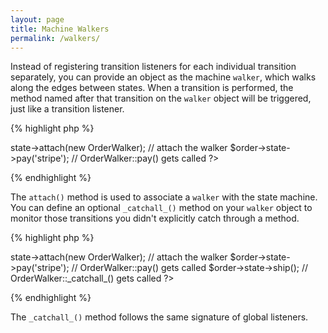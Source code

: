 ```yaml
---
layout: page
title: Machine Walkers
permalink: /walkers/
---
```


Instead of registering transition listeners for each individual transition separately,
you can provide an object as the machine `walker`, which walks along the edges between
states. When a transition is performed, the method named after that transition on the
`walker` object will be triggered, just like a transition listener.

{% highlight php %}
<?php
class OrderWalker {
    public function pay($from, $to, $gateway) {
        // do something here.
    }
}

$order->state->attach(new OrderWalker); // attach the walker

$order->state->pay('stripe'); // OrderWalker::pay() gets called
?>
{% endhighlight %}

The `attach()` method is used to associate a `walker` with the state machine.
You can define an optional `_catchall_()` method on your `walker` object to
monitor those transitions you didn't explicitly catch through a method.

{% highlight php %}
<?php
class OrderWalker {
    public function pay($from, $to, $gateway) {
        // do something here.
    }

    public function _catchall_($transition, $from, $to, array $parameters) {
        // transitions without a corresponding method will
        // get passed to this one
    }
}

$order->state->attach(new OrderWalker); // attach the walker

$order->state->pay('stripe'); // OrderWalker::pay() gets called

$order->state->ship(); // OrderWalker::_catchall_() gets called
?>
{% endhighlight %}

The `_catchall_()` method follows the same signature of global listeners.
